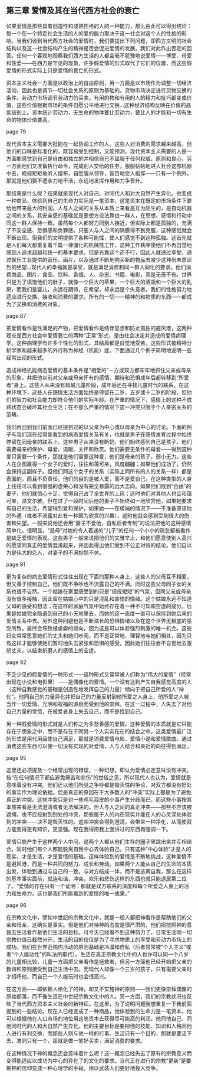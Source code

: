 ## 第三章 爱情及其在当代西方社会的衰亡

如果爱情是那些具有创造性和成熟性格的人的一种能力，那么由此可以得出结论：每一个在一个特定社会生活的人的爱的能力取决于这一社会对这个人的性格的影响。当我们谈到当代西方社会的爱情时，我们要提出下列问题，即西方文明的社会结构以及这一社会结构产生的精神是否会促进爱情的发展。我们对此作出否定的回答。任何一个客观地观察我们西方生活的人都会毫不犹豫地说爱情——博爱、母爱和性爱——在西方是罕见的现象，许多假爱情的形式取代了它们的位置，而这些假爱情的形式实际上只是爱情的衰亡的形式。

资本主义社会一方面是以政治上的自由原则，另一方面是以市场作为调整一切经济活动，因此也是调节一切社会关系的原则为基础的。货物市场决定进行货物交换的条件。劳动力市场调节劳动力的买卖。有用的物和有用的人的精力和技巧都变成价值，这些价值根据市场的条件自愿公平地进行交换...这种经济结构反映在价值的高低级别上。资本统计劳动力，无生命的物体要比劳动力，要比人的才能和一切有生命的物体价值要高。

page 79

现代资本主义需要大批能在一起协调工作的人。这些人对消费的需求越来越高，但他们的口味是标准化的，既容易受到控制，又能预测。现代资本主义需要的人是一方面能感觉到自己是自由和独立的并相信自己不屈服于任何权威、原则和良心，另一方面他们又准备执行命令，完成别人交给的任务，服服帖帖地进入社会这部机器中去，规规矩矩地听人摆布，自愿服从领导，盲目地受人指挥——只有一个例外，那就是他们要不遗余力地干活，永远地发挥作用和力争晋升。

那结果是什么呢？结果就是现代人对自己、对同代人和对大自然产生异化。他变成一种商品，体验到自己的生命力实际是一笔资本，这笔资本在既定的市场条件下要给他带来最大的利润。人与人之间的关系从本质上来看是互为陌生的，是自动机器之间的关系，其安全感的基础就是要想方设法靠拢一群人，在思想、感情和行动中同这一群人保持一致。虽然每个人都努力同别人接近，但实际上都是孤独的，充满了不安全感、恐惧感和负罪感。只要人与人之间的隔膜得不到克服，这种感觉就会不断出现。但我们的文明提供了各种可能性，使人们感觉不到这种孤独。这首先就是人们每天都重复着千篇一律僵化的机械性工作，这种工作秩序使他们不再自觉地感到人追求超越和统一的基本要求。但是光靠这个还不行，因此人就通过享受，通过娱乐工业提供的音乐、画片，以及通过不断地购买新的物品去减少这种尚未意识到的绝望...现代人的幸福就是享受，就是满足消费和同一群人同化的要求。他们消费商品、图片、食品、饮料、香烟、人、杂志、书籍、电影，真是无奇不有。世界只是为了填饱他们的肚子，就像一个巨大的苹果，一个巨大的酒瓶和一个巨大的乳房，而我们是婴儿，永远在期待，在希望，却永远是个失意者。我们的性格努力地适应进行交换、接收和消费的要求。所有的一切——精神的和物质的东西——都成为了交换和消费的对象。

page 87

把爱情看作是性满足的产物，把爱情看作是结伴思想和防止孤独的避风港，这两种观点是西方社会中爱情衰亡的两种“正常”形式，是由社会决定并造成的爱情病理学。这种病理学有许多个性化的形式，其结局都是自觉地受苦。这些形式被精神分析学家和越来越多的外行称为神经（机能）症。下面通过几个例子简明地说明一些经常出现的形式。

造成神经机能病态爱情的基本条件是“相爱的”一方或双方都牢牢地抓住父亲或母亲的形象，并把他以前对父亲或母亲怀有的感情、期待和恐惧成年后都转移到“所爱者”身上。这些人从来没有超越儿童阶段，成年后还在寻找儿童时代的联系。在这种环境下，这些人在感情生活方面始终是停留在二岁、五岁或十二岁的阶段，但他们的智力和社会能力却符合他们的实际年龄。在严重的情况下，感情上的这种不成熟状态会破坏其社会生活；在不那么严重的情况下这一冲突只限于个人亲密关系的范畴。

我们再回到我们前面已经提到过的以父亲为中心或以母亲为中心的讨论。下面的例子与我们现在经常能看到的病态爱情关系有关，也就是男子在感情发育过程中始终停留在同母亲的联系上。这些男子从来没有断奶，他们始终感到自己是孩子，他们需要母亲的保护、母爱、温暖、关怀和欣赏。他们需要无条件的母爱——得到这种爱只需要一个条件，那就是他们需要这种爱，他们是母亲的孩子，弱小无力。这些人在企图赢得一个女子的爱时，往往和蔼可亲，风度翩翩；如果他们成功了，仍然会保持这副样子。但他们同这个女子的关系（实际上同所有的人的关系一样）都是表面的，而且不负责任。他们的目的是被人爱，而不是爱自己。在这种类型的人身上往往可以看到很强的虚荣心和没有完全暴露的远大志向。如果他们找到“合适”的妻子，他们就信心十足，觉得自己占了全世界的上风；这时他们对其他人也会和蔼可亲，温文尔雅。但在过了一段时间后他的妻子不始终如一地欣赏他，如果她要求有自己的生活，希望得到爱和保护，如果她——在极端的情况下——不准备原谅他的外遇（或者不流露对此有一种颇为欣赏的兴趣），这时他就会感到受到很大的伤害和失望。一般来说他还会用“妻子不爱他，自私后者专制”的说法把他的这种感情简单化。很明显，“慈母”对她的令人着迷的“儿子”的任何一个小小的疏忽都被看作是缺乏爱情的表现。这些男子一般来说把他们的文雅举止，和他们愿意使别人高兴的愿望同真正的爱情混淆起来，并因此得出他们受到不公正对待的结论。他们自以为是伟大的恋人，对妻子的不满抱怨不休。

page 91

更为复杂的病态爱情形式往往出现在下面的那种人身上，这些人的父母互不相爱，但又善于控制自己，他们既不争吵也不流露自己的不满。同时这些父母同子女的关系也很不自然。一个姑娘在家里感受到的只是“规规矩矩”的气氛，但同父亲或母亲没有很多接触，因此留在姑娘心中的只是混乱和害怕的情绪。这个姑娘永远不知道父母的感受和想法；在这样的家庭气氛中始终存在着一种不可知和空虚的成分。后果是姑娘完全隐退到自己的小天地里去，而她的这一态度一直可以保持到她后来的爱情关系中去。另外这种回避也是不断滋长的恐惧情绪以及在这个世界无根底的感受所致，最终会导致被虐癖的倾向，因为这是可以体验强烈刺激的唯一机会。这些妇女常常愿意她们的丈夫和她们吵闹，而不是正常地、理智地与她们相处，因为只有这样才能够使她们暂时地失去紧张和恐惧的感受。因此她们往往会不自觉地去激怒丈夫，以结束折磨人的感情上的空虚。

page 92

不乏少见的假爱情的一种形式——这种形式又常常被人们称为“伟大的爱情”（经常出现在小说和电影里）——是偶像化的爱情。一个没有达到产生自我感觉高度的人（这种自我感觉的基础是创造性地发挥自己的力量）倾向于把自己所爱的人“神化”。他同自己的力量异化并把自己的力量反射到他所爱之人身上，他所爱之人被当作一切爱情、光明和祝福的源泉而受到他的崇拜。在这一过程中，人失去了对他自己力量的觉悟，在被爱者身上失去自己，而不是找到自己。

另一种假爱情的形式就是人们称之为多愁善感的爱情。这种爱情的本质就是它只能存在于想象之中，而不是存在于同另一个人实实在在的结合之中。这类爱情最广泛的形式是用代用品使自己满足，那就是消费爱情电影、爱情小说和爱情歌曲。通过消费这些东西可以使一切没有实现的对爱情、人与人结合和亲近的向往得到满足。

page 95

这里还必须提及一个经常出现的错误，一种幻想，即认为爱情必定意味没有冲突。按“在任何情况下都应避免痛苦和悲伤”的世俗之见，所以现代人也认为，爱情就是意味着没有冲突。他们还以他们所见之争吵都是毁灭性的争论，对双方都没有好处的事实作为理论依据。但是真正的原因在于大多数人的“冲突”实际上都是为了避免真正的冲突。这些冲突只是对一些鸡毛蒜皮的小事产生分歧而已，而这些小事按其本质来看是无法澄清或者无法解决的。但人与人之间的真正冲突——那些不应该被遮掩，也不应投射到别处的冲突，那些属于人的内在现实并能在人的心灵深处体验到的冲突——决不是毁灭性的。这些冲突会得到澄清，会带来一种净化，从而使双方能变得更有知识，更坚强。现在我得把我上面讲过的东西再强调一下。

爱情只能产生于这样两个人中间，这两个人都从他们生存的圈子里跳出来并互相结合，同时他们每个人都能脱离自我中心去体验自己。只有这种“中心体验”才是人的现实，才是生活，才是爱情的基础。这样体验到的爱情是不断地挑战，这种爱情不是避风港，而是一种共同的努力、成长和劳动。如果两个人能从自己的生命的本质出发，体验到通过与自己的一致，与对方结成一体，而不是逃离自我，那么在这样的基本事实面前，就连和谐、冲突，欢乐和悲伤这样的东西也就只能退居第二位了。“爱情的存在只有一个证明：那就是双方联系的深度和每个所爱之人身上的活力和生命力。这也是我们所能看到的爱情的唯一成果。”

page 96

在宗教文化中，譬如中世纪的宗教文化中，就是一般人都把神看作是帮助他们的父亲和母亲，这确实是事实。但是他们对待神的态度是很严肃的，他们把按照神的意旨去生活看作是他们生活的目标。可今天已经看不到这种努力了。日常生活同一切宗教价值已截然分开。生活的目的仅仅是为了寻求物质上的享受和劳动力市场上的成功。我们在世界范围内活动的原则基础是冷漠和自私（后者常常被“个人主义”或者“个人能动性”的叫法所取代）。生活在真正宗教文化中的人也许可以同一个八岁的儿童相比较，儿童一方面把父亲看作是拯救者，但另一方面他已经开始把父亲的教诲和原则接受到自己生活中去。而现代人却像一个三岁的孩子，只有需要父亲时才招呼他，而自己一个人能玩时也会很高兴。

在这方面——即依赖人格化了的神，却又不实施神的原则——我们更像崇拜偶像的原始部落，而不像生活在中世纪宗教文化中的人。另一方面，我们的宗教状况也反映了当代西方资本主义社会的新特征。在这里，为了说明问题我想重复一下我前面提到的一些结论。现在人已经变成了一种商品，他体验到的生命力是一笔资本，他可以根据他在人口市场的地位用这笔资本去获得尽可能高的利润。他同他自己、同他同时代的人和大自然产生异化。他的主要目标是要把他的技能、知识和人格同他人进行有利交换，而那些人则与他一样的行事。生活只有一个目的，那就是要活下去，准则只有一个，那就是做一笔好买卖，满足消费的要求。

在这种情况下神的概念还会意味着什么呢？这一概念已经失去了原有的宗教意义而变得能适应以成功为中心的异化了的文化的要求。当代正在进行的宗教“更新”是要把神的信仰变成一种心理学的手段，用以武装人们更好地投入竞争。
